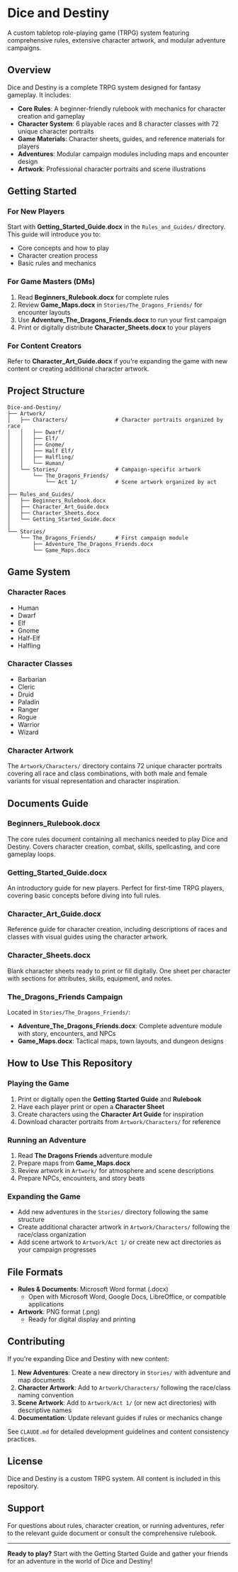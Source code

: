 # Dice and Destiny

A custom tabletop role-playing game (TRPG) system featuring comprehensive rules, extensive character artwork, and modular adventure campaigns.

## Overview

Dice and Destiny is a complete TRPG system designed for fantasy gameplay. It includes:

- **Core Rules**: A beginner-friendly rulebook with mechanics for character creation and gameplay
- **Character System**: 6 playable races and 8 character classes with 72 unique character portraits
- **Game Materials**: Character sheets, guides, and reference materials for players
- **Adventures**: Modular campaign modules including maps and encounter design
- **Artwork**: Professional character portraits and scene illustrations

## Getting Started

### For New Players

Start with **Getting_Started_Guide.docx** in the `Rules_and_Guides/` directory. This guide will introduce you to:
- Core concepts and how to play
- Character creation process
- Basic rules and mechanics

### For Game Masters (DMs)

1. Read **Beginners_Rulebook.docx** for complete rules
2. Review **Game_Maps.docx** in `Stories/The_Dragons_Friends/` for encounter layouts
3. Use **Adventure_The_Dragons_Friends.docx** to run your first campaign
4. Print or digitally distribute **Character_Sheets.docx** to your players

### For Content Creators

Refer to **Character_Art_Guide.docx** if you're expanding the game with new content or creating additional character artwork.

## Project Structure

```
Dice-and-Destiny/
├── Artwork/
│   ├── Characters/               # Character portraits organized by race
│   │   ├── Dwarf/
│   │   ├── Elf/
│   │   ├── Gnome/
│   │   ├── Half Elf/
│   │   ├── Halfling/
│   │   └── Human/
│   └── Stories/                  # Campaign-specific artwork
│       └── The_Dragons_Friends/
│           └── Act 1/            # Scene artwork organized by act
│
├── Rules_and_Guides/
│   ├── Beginners_Rulebook.docx
│   ├── Character_Art_Guide.docx
│   ├── Character_Sheets.docx
│   └── Getting_Started_Guide.docx
│
└── Stories/
    └── The_Dragons_Friends/      # First campaign module
        ├── Adventure_The_Dragons_Friends.docx
        └── Game_Maps.docx
```

## Game System

### Character Races
- Human
- Dwarf
- Elf
- Gnome
- Half-Elf
- Halfling

### Character Classes
- Barbarian
- Cleric
- Druid
- Paladin
- Ranger
- Rogue
- Warrior
- Wizard

### Character Artwork
The `Artwork/Characters/` directory contains 72 unique character portraits covering all race and class combinations, with both male and female variants for visual representation and character inspiration.

## Documents Guide

### Beginners_Rulebook.docx
The core rules document containing all mechanics needed to play Dice and Destiny. Covers character creation, combat, skills, spellcasting, and core gameplay loops.

### Getting_Started_Guide.docx
An introductory guide for new players. Perfect for first-time TRPG players, covering basic concepts before diving into full rules.

### Character_Art_Guide.docx
Reference guide for character creation, including descriptions of races and classes with visual guides using the character artwork.

### Character_Sheets.docx
Blank character sheets ready to print or fill digitally. One sheet per character with sections for attributes, skills, equipment, and notes.

### The_Dragons_Friends Campaign
Located in `Stories/The_Dragons_Friends/`:
- **Adventure_The_Dragons_Friends.docx**: Complete adventure module with story, encounters, and NPCs
- **Game_Maps.docx**: Tactical maps, town layouts, and dungeon designs

## How to Use This Repository

### Playing the Game
1. Print or digitally open the **Getting Started Guide** and **Rulebook**
2. Have each player print or open a **Character Sheet**
3. Create characters using the **Character Art Guide** for inspiration
4. Download character portraits from `Artwork/Characters/` for reference

### Running an Adventure
1. Read **The Dragons Friends** adventure module
2. Prepare maps from **Game_Maps.docx**
3. Review artwork in `Artwork/` for atmosphere and scene descriptions
4. Prepare NPCs, encounters, and story beats

### Expanding the Game
- Add new adventures in the `Stories/` directory following the same structure
- Create additional character artwork in `Artwork/Characters/` following the race/class organization
- Add scene artwork to `Artwork/Act 1/` or create new act directories as your campaign progresses

## File Formats

- **Rules & Documents**: Microsoft Word format (.docx)
  - Open with Microsoft Word, Google Docs, LibreOffice, or compatible applications
- **Artwork**: PNG format (.png)
  - Ready for digital display and printing

## Contributing

If you're expanding Dice and Destiny with new content:

1. **New Adventures**: Create a new directory in `Stories/` with adventure and map documents
2. **Character Artwork**: Add to `Artwork/Characters/` following the race/class naming convention
3. **Scene Artwork**: Add to `Artwork/Act 1/` (or new act directories) with descriptive names
4. **Documentation**: Update relevant guides if rules or mechanics change

See `CLAUDE.md` for detailed development guidelines and content consistency practices.

## License

Dice and Destiny is a custom TRPG system. All content is included in this repository.

## Support

For questions about rules, character creation, or running adventures, refer to the relevant guide document or consult the comprehensive rulebook.

---

**Ready to play?** Start with the Getting Started Guide and gather your friends for an adventure in the world of Dice and Destiny!
